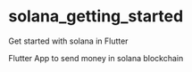 # solana_getting_started

Get started with solana in Flutter

Flutter App to send money in solana blockchain
